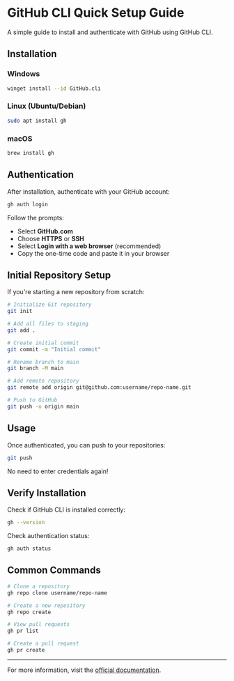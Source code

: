 # GitHub CLI Quick Setup Guide

A simple guide to install and authenticate with GitHub using GitHub CLI.

## Installation

### Windows
```bash
winget install --id GitHub.cli
```

### Linux (Ubuntu/Debian)
```bash
sudo apt install gh
```

### macOS
```bash
brew install gh
```

## Authentication

After installation, authenticate with your GitHub account:

```bash
gh auth login
```

Follow the prompts:
- Select **GitHub.com**
- Choose **HTTPS** or **SSH**
- Select **Login with a web browser** (recommended)
- Copy the one-time code and paste it in your browser

## Initial Repository Setup

If you're starting a new repository from scratch:

```bash
# Initialize Git repository
git init

# Add all files to staging
git add .

# Create initial commit
git commit -m "Initial commit"

# Rename branch to main
git branch -M main

# Add remote repository
git remote add origin git@github.com:username/repo-name.git

# Push to GitHub
git push -u origin main
```

## Usage

Once authenticated, you can push to your repositories:

```bash
git push
```

No need to enter credentials again!

## Verify Installation

Check if GitHub CLI is installed correctly:

```bash
gh --version
```

Check authentication status:

```bash
gh auth status
```

## Common Commands

```bash
# Clone a repository
gh repo clone username/repo-name

# Create a new repository
gh repo create

# View pull requests
gh pr list

# Create a pull request
gh pr create
```

---

For more information, visit the [official documentation](https://cli.github.com/manual/).
